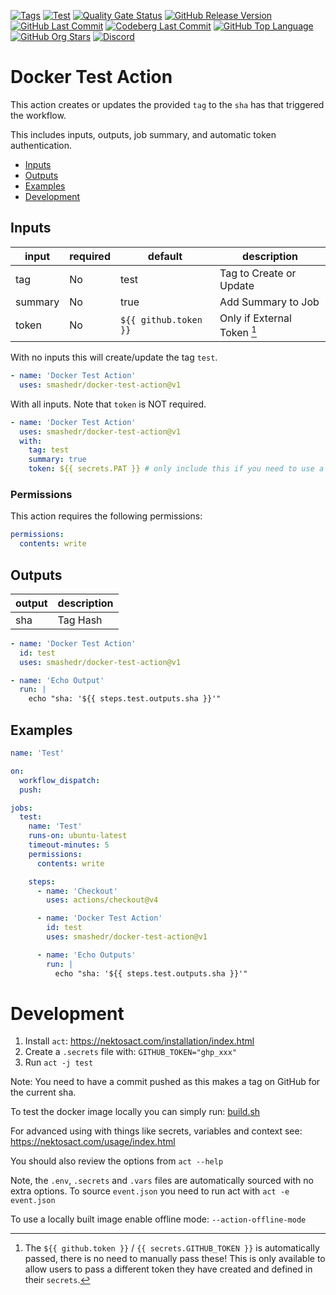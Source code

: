 [![Tags](https://img.shields.io/github/actions/workflow/status/smashedr/docker-test-action/tags.yaml?logo=github&logoColor=white&label=tags)](https://github.com/smashedr/docker-test-action/actions/workflows/tags.yaml)
[![Test](https://img.shields.io/github/actions/workflow/status/smashedr/docker-test-action/test.yaml?logo=github&logoColor=white&label=test)](https://github.com/smashedr/docker-test-action/actions/workflows/test.yaml)
[![Quality Gate Status](https://sonarcloud.io/api/project_badges/measure?project=smashedr_docker-test-action&metric=alert_status)](https://sonarcloud.io/summary/new_code?id=smashedr_docker-test-action)
[![GitHub Release Version](https://img.shields.io/github/v/release/smashedr/docker-test-action?logo=github)](https://github.com/smashedr/docker-test-action/releases/latest)
[![GitHub Last Commit](https://img.shields.io/github/last-commit/smashedr/docker-test-action?logo=github&logoColor=white&label=updated)](https://github.com/smashedr/docker-test-action/graphs/commit-activity)
[![Codeberg Last Commit](https://img.shields.io/gitea/last-commit/shaner/docker-test-action/master?gitea_url=https%3A%2F%2Fcodeberg.org%2F&logo=codeberg&logoColor=white&label=updated)](https://codeberg.org/shaner/docker-test-action)
[![GitHub Top Language](https://img.shields.io/github/languages/top/smashedr/docker-test-action?logo=htmx&logoColor=white)](https://github.com/smashedr/docker-test-action)
[![GitHub Org Stars](https://img.shields.io/github/stars/cssnr?style=flat&logo=github&logoColor=white)](https://cssnr.github.io/)
[![Discord](https://img.shields.io/discord/899171661457293343?logo=discord&logoColor=white&label=discord&color=7289da)](https://discord.gg/wXy6m2X8wY)

# Docker Test Action

This action creates or updates the provided `tag` to the `sha` has that triggered the workflow.

This includes inputs, outputs, job summary, and automatic token authentication.

- [Inputs](#Inputs)
- [Outputs](#Outputs)
- [Examples](#Examples)
- [Development](#Development)

## Inputs

| input   | required | default               | description                 |
| ------- | -------- | --------------------- | --------------------------- |
| tag     | No       | test                  | Tag to Create or Update     |
| summary | No       | true                  | Add Summary to Job          |
| token   | No       | `${{ github.token }}` | Only if External Token [^1] |

With no inputs this will create/update the tag `test`.

```yaml
- name: 'Docker Test Action'
  uses: smashedr/docker-test-action@v1
```

With all inputs. Note that `token` is NOT required.

```yaml
- name: 'Docker Test Action'
  uses: smashedr/docker-test-action@v1
  with:
    tag: test
    summary: true
    token: ${{ secrets.PAT }} # only include this if you need to use a PAT
```

### Permissions

This action requires the following permissions:

```yaml
permissions:
  contents: write
```

## Outputs

| output | description |
| ------ | ----------- |
| sha    | Tag Hash    |

```yaml
- name: 'Docker Test Action'
  id: test
  uses: smashedr/docker-test-action@v1

- name: 'Echo Output'
  run: |
    echo "sha: '${{ steps.test.outputs.sha }}'"
```

## Examples

```yaml
name: 'Test'

on:
  workflow_dispatch:
  push:

jobs:
  test:
    name: 'Test'
    runs-on: ubuntu-latest
    timeout-minutes: 5
    permissions:
      contents: write

    steps:
      - name: 'Checkout'
        uses: actions/checkout@v4

      - name: 'Docker Test Action'
        id: test
        uses: smashedr/docker-test-action@v1

      - name: 'Echo Outputs'
        run: |
          echo "sha: '${{ steps.test.outputs.sha }}'"
```

# Development

1. Install `act`: https://nektosact.com/installation/index.html
2. Create a `.secrets` file with: `GITHUB_TOKEN="ghp_xxx"`
3. Run `act -j test`

Note: You need to have a commit pushed as this makes a tag on GitHub for the current sha.

To test the docker image locally you can simply run: [build.sh](build.sh)

For advanced using with things like secrets, variables and context see: https://nektosact.com/usage/index.html

You should also review the options from `act --help`

Note, the `.env`, `.secrets` and `.vars` files are automatically sourced with no extra options.
To source `event.json` you need to run act with `act -e event.json`

To use a locally built image enable offline mode: `--action-offline-mode`

[^1]:
    The `${{ github.token }}` / `{{ secrets.GITHUB_TOKEN }}` is automatically passed, there is no need to manually pass these!
    This is only available to allow users to pass a different token they have created and defined in their `secrets`.
